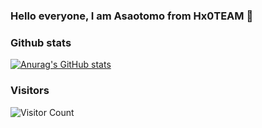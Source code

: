 ### Hello everyone, I am Asaotomo from Hx0TEAM  👋

### Github stats
[![Anurag's GitHub stats](https://github-readme-stats.vercel.app/api?username=asaotomo&count_private=true&show_icons=true&theme=radical)](https://github.com/anuraghazra/github-readme-stats)

### Visitors
![Visitor Count](https://profile-counter.glitch.me/asaotomo/count.svg)
